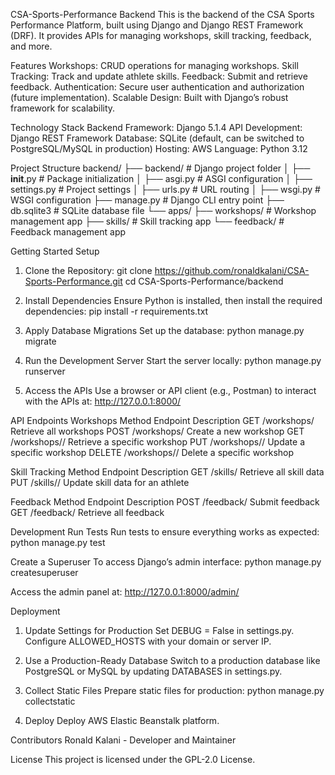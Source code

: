 CSA-Sports-Performance Backend
This is the backend of the CSA Sports Performance Platform, built using Django and Django REST Framework (DRF). It provides APIs for managing workshops, skill tracking, feedback, and more.

Features
Workshops: CRUD operations for managing workshops.
Skill Tracking: Track and update athlete skills.
Feedback: Submit and retrieve feedback.
Authentication: Secure user authentication and authorization (future implementation).
Scalable Design: Built with Django’s robust framework for scalability.

Technology Stack
Backend Framework: Django 5.1.4
API Development: Django REST Framework
Database: SQLite (default, can be switched to PostgreSQL/MySQL in production)
Hosting: AWS
Language: Python 3.12

Project Structure
backend/
├── backend/                  # Django project folder
│   ├── __init__.py           # Package initialization
│   ├── asgi.py               # ASGI configuration
│   ├── settings.py           # Project settings
│   ├── urls.py               # URL routing
│   ├── wsgi.py               # WSGI configuration
├── manage.py                 # Django CLI entry point
├── db.sqlite3                # SQLite database file
└── apps/
    ├── workshops/            # Workshop management app
    ├── skills/               # Skill tracking app
    └── feedback/             # Feedback management app

Getting Started
Setup
1. Clone the Repository:
git clone https://github.com/ronaldkalani/CSA-Sports-Performance.git
cd CSA-Sports-Performance/backend

2. Install Dependencies
Ensure Python is installed, then install the required dependencies:
pip install -r requirements.txt

3. Apply Database Migrations
Set up the database:
python manage.py migrate

4. Run the Development Server
Start the server locally:
python manage.py runserver

5. Access the APIs
Use a browser or API client (e.g., Postman) to interact with the APIs at:
http://127.0.0.1:8000/

API Endpoints
Workshops
Method	  Endpoint	           Description
GET	     /workshops/	        Retrieve all workshops
POST	     /workshops/	        Create a new workshop
GET	     /workshops/<id>/	  Retrieve a specific workshop
PUT	     /workshops/<id>/	  Update a specific workshop
DELETE	  /workshops/<id>/	  Delete a specific workshop

Skill Tracking
Method	       Endpoint	         Description
GET          	 /skills/	         Retrieve all skill data
PUT	          /skills/<id>/    	Update skill data for an athlete

Feedback
Method	      Endpoint	           Description
POST	         /feedback/	        Submit feedback
GET	         /feedback/	        Retrieve all feedback

Development
Run Tests
Run tests to ensure everything works as expected:
python manage.py test

Create a Superuser
To access Django’s admin interface:
python manage.py createsuperuser

Access the admin panel at:
http://127.0.0.1:8000/admin/

Deployment
1. Update Settings for Production
Set DEBUG = False in settings.py.
Configure ALLOWED_HOSTS with your domain or server IP.
2. Use a Production-Ready Database
Switch to a production database like PostgreSQL or MySQL by updating DATABASES in settings.py.

3. Collect Static Files
Prepare static files for production:
python manage.py collectstatic

4. Deploy
Deploy AWS Elastic Beanstalk platform.

Contributors
Ronald Kalani - Developer and Maintainer

License
This project is licensed under the GPL-2.0 License.








